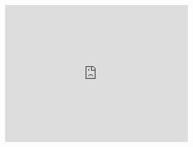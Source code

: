 <iframe width="600" height="450" src="https://lookerstudio.google.com/embed/reporting/81723ead-6a7d-4656-afa8-13b911969603/page/p_jm2x9m8e3c" frameborder="0" style="border:0" allowfullscreen></iframe>
